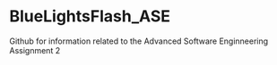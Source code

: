 # BlueLightsFlash_ASE

Github for information related to the Advanced Software Enginneering Assignment 2
